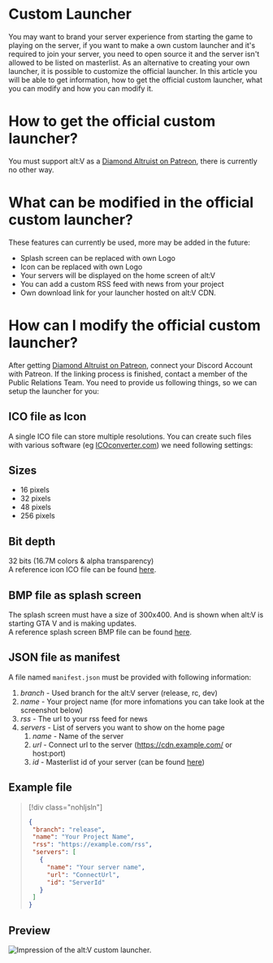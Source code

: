 # Custom Launcher

You may want to brand your server experience from starting the game to playing on the server, if you want to make a own custom launcher and it's required to join your server, you need to open source it and the server isn't allowed to be listed on masterlist. As an alternative to creating your own launcher, it is possible to customize the official launcher. In this article you will be able to get information, how to get the official custom launcher, what you can modify and how you can modify it.

# How to get the official custom launcher?

You must support alt:V as a [Diamond Altruist on Patreon](https://www.patreon.com/altVMP/), there is currently no other way.

# What can be modified in the official custom launcher?

These features can currently be used, more may be added in the future:

* Splash screen can be replaced with own Logo
* Icon can be replaced with own Logo
* Your servers will be displayed on the home screen of alt:V
* You can add a custom RSS feed with news from your project
* Own download link for your launcher hosted on alt:V CDN.

# How can I modify the official custom launcher?

After getting [Diamond Altruist on Patreon](https://www.patreon.com/altVMP/), connect your Discord Account with Patreon. If the linking process is finished, contact a member of the Public Relations Team. You need to provide us following things, so we can setup the launcher for you:

## ICO file as Icon

A single ICO file can store multiple resolutions. You can create such files with various software (eg [ICOconverter.com](https://www.icoconverter.com/)) we need following settings:

## Sizes

* 16 pixels
* 32 pixels
* 48 pixels
* 256 pixels

## Bit depth

32 bits (16.7M colors & alpha transparency)<br>
A reference icon ICO file can be found [here](~/altv-docs-assets/altv-docs-gta/images/customlauncher/icon.ico).

## BMP file as splash screen

The splash screen must have a size of 300x400. And is shown when alt:V is starting GTA V and is making updates.<br>
A reference splash screen BMP file can be found [here](~/altv-docs-assets/altv-docs-gta/images/customlauncher/splash.bmp).

## JSON file as manifest

A file named `manifest.json` must be provided with following information:

1. *branch* - Used branch for the alt:V server (release, rc, dev)
2. *name* - Your project name (for more infomations you can take look at the screenshot below)
3. *rss* - The url to your rss feed for news
4. *servers* - List of servers you want to show on the home page
    1. *name* - Name of the server
    2. *url* - Connect url to the server (https://cdn.example.com/ or host:port)
    3. *id* - Masterlist id of your server (can be found [here](~/articles/master_list_api.md))

## Example file

> [!div class="nohljsln"]
>```json
>{
>  "branch": "release",
>  "name": "Your Project Name",
>  "rss": "https://example.com/rss",
>  "servers": [
>    {
>      "name": "Your server name",
>      "url": "ConnectUrl",
>      "id": "ServerId"
>    }
>  ]
>}
>```

## Preview

![Impression of the alt:V custom launcher.](~/altv-docs-assets/altv-docs-gta/images/customlauncher/impression.png)
